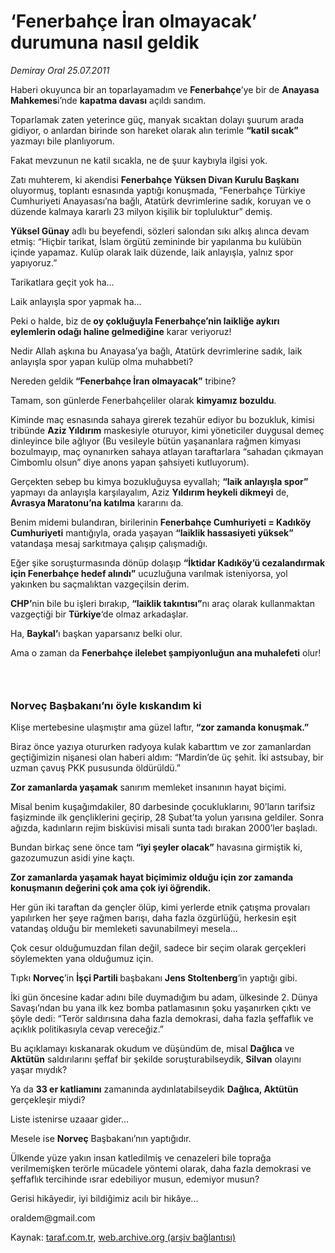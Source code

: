 # ‘Fenerbahçe İran olmayacak’ durumuna nasıl geldik

*Demiray Oral 25.07.2011*

<div class="yazi"><p>Haberi okuyunca bir an toparlayamadım ve <strong>Fenerbahçe</strong>’ye bir de <strong>Anayasa Mahkemes</strong>i’nde <strong>kapatma davası</strong> açıldı sandım.</p>
<p>Toparlamak zaten yeterince güç, manyak sıcaktan dolayı şuurum arada gidiyor, o anlardan birinde son hareket olarak alın terimle <strong>“katil sıcak”</strong> yazmayı bile planlıyorum.</p>
<p>Fakat mevzunun ne katil sıcakla, ne de şuur kaybıyla ilgisi yok.</p>
<p>Zatı muhterem, ki akendisi <strong>Fenerbahçe Yüksen Divan Kurulu Başkanı</strong> oluyormuş, toplantı esnasında yaptığı konuşmada, “Fenerbahçe Türkiye Cumhuriyeti Anayasası’na bağlı, Atatürk devrimlerine sadık, koruyan ve o düzende kalmaya kararlı 23 milyon kişilik bir topluluktur” demiş.</p>
<p><strong>Yüksel Günay</strong> adlı bu beyefendi, sözleri salondan sıkı alkış alınca devam etmiş: “Hiçbir tarikat, İslam örgütü zemininde bir yapılanma bu kulübün içinde yapamaz. Kulüp olarak laik düzende, laik anlayışla, yalnız spor yapıyoruz.”</p>
<p>Tarikatlara geçit yok ha...</p>
<p>Laik anlayışla spor yapmak ha...</p>
<p>Peki o halde, biz de<strong> oy çokluğuyla Fenerbahçe’nin laikliğe aykırı eylemlerin odağı haline gelmediğine</strong> karar veriyoruz!</p>
<p>Nedir Allah aşkına bu Anayasa’ya bağlı, Atatürk devrimlerine sadık, laik anlayışla spor yapan kulüp olma muhabbeti?</p>
<p>Nereden geldik<strong> “Fenerbahçe İran olmayacak”</strong> tribine?</p>
<p>Tamam, son günlerde Fenerbahçeliler olarak <strong>kimyamız bozuldu</strong>.</p>
<p>Kiminde maç esnasında sahaya girerek tezahür ediyor bu bozukluk, kimisi tribünde <strong>Aziz Yıldırım</strong> maskesiyle oturuyor, kimi yöneticiler duygusal demeç dinleyince bile ağlıyor (Bu vesileyle bütün yaşananlara rağmen kimyası bozulmayıp, maç oynanırken sahaya atlayan taraftarlara “sahadan çıkmayan Cimbomlu olsun” diye anons yapan şahsiyeti kutluyorum).</p>
<p>Gerçekten sebep bu kimya bozukluğuysa eyvallah; <strong>“laik anlayışla spor”</strong> yapmayı da anlayışla karşılayalım, Aziz <strong>Yıldırım heykeli dikmeyi</strong> de, <strong>Avrasya Maratonu’na katılma</strong> kararını da.</p>
<p>Benim midemi bulandıran, birilerinin <strong>Fenerbahçe Cumhuriyeti = Kadıköy Cumhuriyeti</strong> mantığıyla, orada yaşayan <strong>“laiklik hassasiyeti yüksek”</strong> vatandaşa mesaj sarkıtmaya çalışıp çalışmadığı.</p>
<p>Eğer şike soruşturmasında dönüp dolaşıp <strong>“İktidar Kadıköy’ü cezalandırmak için Fenerbahçe hedef alındı”</strong> ucuzluğuna varılmak isteniyorsa, yol yakınken bu saçmalıktan vazgeçilsin derim.</p>
<p><strong>CHP’</strong>nin bile bu işleri bırakıp, <strong>“laiklik takıntısı”</strong>nı araç olarak kullanmaktan vazgeçtiği bir <strong>Türkiye</strong>‘de olmaz arkadaşlar.</p>
<p>Ha, <strong>Baykal’</strong>ı başkan yaparsanız belki olur.</p>
<p>Ama o zaman da <strong>Fenerbahçe ilelebet şampiyonluğun ana muhalefeti</strong> olur!</p>
<h3> </h3>
<h3>Norveç Başbakanı’nı öyle kıskandım ki</h3>
<p>Klişe mertebesine ulaşmıştır ama güzel laftır,<strong> “zor zamanda konuşmak.”</strong></p>
<p>Biraz önce yazıya otururken radyoya kulak kabarttım ve zor zamanlardan geçtiğimizin nişanesi olan haberi aldım: “Mardin’de üç şehit. İki astsubay, bir uzman çavuş PKK pususunda öldürüldü.”</p>
<p><strong>Zor zamanlarda yaşamak</strong> sanırım memleket insanının hayat biçimi.</p>
<p>Misal benim kuşağımdakiler, 80 darbesinde çocukluklarını, 90’ların tarifsiz faşizminde ilk gençliklerini geçirip, 28 Şubat’ta yolun yarısına geldiler. Sonra ağızda, kadınların rejim bisküvisi misali sunta tadı bırakan 2000’ler başladı.</p>
<p>Bundan birkaç sene önce tam <strong>“iyi şeyler olacak”</strong> havasına girmiştik ki, gazozumuzun asidi yine kaçtı.</p>
<p><strong>Zor zamanlarda yaşamak hayat biçimimiz olduğu için zor zamanda konuşmanın değerini çok ama çok iyi öğrendik.</strong></p>
<p>Her gün iki taraftan da gençler ölüp, kimi yerlerde etnik çatışma provaları yapılırken her şeye rağmen barışı, daha fazla özgürlüğü, herkesin eşit vatandaş olduğu bir memleketi savunabilmeyi mesela...</p>
<p>Çok cesur olduğumuzdan filan değil, sadece bir seçim olarak gerçekleri söylemekten yana olduğumuz için.</p>
<p>Tıpkı <strong>Norveç</strong>’in <strong>İşçi Partili </strong>başbakanı <strong>Jens Stoltenberg</strong>‘in yaptığı gibi.</p>
<p>İki gün öncesine kadar adını bile duymadığım bu adam, ülkesinde 2. Dünya Savaşı’ndan bu yana ilk kez bomba patlamasının şoku yaşanırken çıktı ve şöyle dedi: “Terör saldırısına daha fazla demokrasi, daha fazla şeffaflık ve açıklık politikasıyla cevap vereceğiz.”</p>
<p>Bu açıklamayı kıskanarak okudum ve düşündüm de, misal <strong>Dağlıca</strong> ve <strong>Aktütün</strong> saldırılarını şeffaf bir şekilde soruşturabilseydik, <strong>Silvan</strong> olayını yaşar mıydık?</p>
<p>Ya da <strong>33 er katliamını</strong> zamanında aydınlatabilseydik <strong>Dağlıca, Aktütün</strong> gerçekleşir miydi?</p>
<p>Liste istenirse uzaaar gider...</p>
<p>Mesele ise <strong>Norveç</strong> Başbakanı’nın yaptığıdır.</p>
<p>Ülkende yüze yakın insan katledilmiş ve cenazeleri bile toprağa verilmemişken terörle mücadele yöntemi olarak, daha fazla demokrasi ve şeffaflık tercihinde ısrar edebiliyor musun, edemiyor musun?</p>
<p>Gerisi hikâyedir, iyi bildiğimiz acılı bir hikâye...</p>
<p>oraldem@gmail.com</p>
</div>

Kaynak: [taraf.com.tr](http://www.taraf.com.tr/demiray-oral/makale-fenerbahce-iran-olmayacak-durumuna-nasil-geldik.htm), [web.archive.org (arşiv bağlantısı)](http://web.archive.org/web/20131102153727/http://www.taraf.com.tr/demiray-oral/makale-fenerbahce-iran-olmayacak-durumuna-nasil-geldik.htm)
